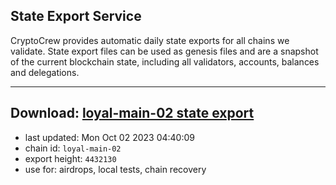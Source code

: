 ## State Export Service
CryptoCrew provides automatic daily state exports for all chains we validate. State export files can be used as genesis files and are a snapshot of the current blockchain state, including all validators, accounts, balances and delegations.

---
**Download: [loyal-main-02 state export](https://dl.ccvalidators.com/SERVICE/loyal/loyal-main-02_export_4432130.json)**
---

- last updated: Mon Oct 02 2023 04:40:09
- chain id: `loyal-main-02`
- export height: `4432130`
- use for: airdrops, local tests, chain recovery
